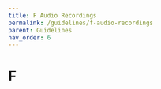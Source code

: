 ```yaml
---
title: F Audio Recordings
permalink: /guidelines/f-audio-recordings
parent: Guidelines
nav_order: 6
---
```


# F
